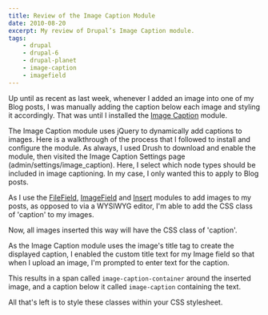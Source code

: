 ```yaml
---
title: Review of the Image Caption Module
date: 2010-08-20
excerpt: My review of Drupal’s Image Caption module.
tags:
    - drupal
    - drupal-6
    - drupal-planet
    - image-caption
    - imagefield
---
```


Up until as recent as last week, whenever I added an image into one of my Blog
posts, I was manually adding the caption below each image and styling it
accordingly. That was until I installed the
[Image Caption](http://drupal.org/project/image_caption) module.

The Image Caption module uses jQuery to dynamically add captions to images. Here
is a walkthrough of the process that I followed to install and configure the
module. As always, I used Drush to download and enable the module, then visited
the Image Caption Settings page (admin/settings/image_caption). Here, I select
which node types should be included in image captioning. In my case, I only
wanted this to apply to Blog posts.

As I use the [FileField](http://drupal.org/project/filefield),
[ImageField](http://drupal.org/project/imagefield) and
[Insert](http://drupal.org/project/insert) modules to add images to my posts, as
opposed to via a WYSIWYG editor, I'm able to add the CSS class of 'caption' to
my images.

Now, all images inserted this way will have the CSS class of 'caption'.

As the Image Caption module uses the image's title tag to create the displayed
caption, I enabled the custom title text for my Image field so that when I
upload an image, I'm prompted to enter text for the caption.

This results in a span called `image-caption-container` around the inserted
image, and a caption below it called `image-caption` containing the text.

All that's left is to style these classes within your CSS stylesheet.
